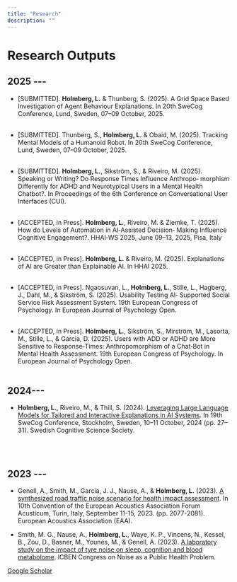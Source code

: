 ```yaml
---
title: "Research"
description: ""
---
```


# Research Outputs 

## 2025 ---

* \[SUBMITTED]. **Holmberg, L.** & Thunberg, S. (2025). A Grid Space Based Investigation of Agent Behaviour Explanations. In 20th
SweCog Conference, Lund, Sweden, 07–09 October, 2025.
<br><br>

* \[SUBMITTED]. Thunberg, S., **Holmberg, L.** & Obaid, M. (2025). Tracking Mental Models of a Humanoid Robot. In 20th SweCog
Conference, Lund, Sweden, 07–09 October, 2025.
<br><br>

* \[SUBMITTED]. **Holmberg, L.**, Sikström, S., & Riveiro, M. (2025). Speaking or Writing? Do Response Times Influence Anthropo‑
morphism Differently for ADHD and Neurotypical Users in a Mental Health Chatbot?. In Proceedings of the 6th Conference on
Conversational User Interfaces (CUI).
<br><br>

* [ACCEPTED, in Press]. **Holmberg, L.**, Riveiro, M. & Ziemke, T. (2025). How do Levels of Automation in AI‑Assisted Decision‑
Making Influence Cognitive Engagement?. HHAI‑WS 2025, June 09–13, 2025, Pisa, Italy
<br><br>

* [ACCEPTED, in Press]. **Holmberg, L.** & Riveiro, M. (2025). Explanations of AI are Greater than Explainable AI. In HHAI 2025.
<br><br>

* [ACCEPTED, in Press]. Ngaosuvan, L., **Holmberg, L.**, Stille, L., Hagberg, J., Dahl, M., & Sikström, S. (2025). Usability Testing AI‑
Supported Social Service Risk Assessment System. 19th European Congress of Psychology. In European Journal of Psychology
Open.
<br><br>

* [ACCEPTED, in Press]. **Holmberg, L.**, Sikström, S., Mirström, M., Lasorta, M., Stille, L., & Garcia, D. (2025). Users with ADD or
ADHD are More Sensitive to Response‑Times: Anthropomorphism of a Chat‑Bot in Mental Health Assessment. 19th European
Congress of Psychology. In European Journal of Psychology Open.
<br><br>

## 2024---

* **Holmberg, L.**, Riveiro, M., & Thill, S. (2024). [Leveraging Large Language Models for Tailored and Interactive Explanations in
AI Systems](https://swecog.se/files/SweCog2024_Proceedings.pdf). In 19th SweCog Conference, Stockholm, Sweden, 10–11 October, 2024 (pp. 27–31). Swedish Cognitive Science
Society.

<br><br>

## 2023 ---

* Genell, A., Smith, M., García, J. J., Nause, A., & **Holmberg, L.** (2023). [A synthesized road traffic noise scenario for health impact assessment](https://www.diva-portal.org/smash/get/diva2:1856126/FULLTEXT01.pdf). In 10th Convention of the European Acoustics Association Forum Acusticum, Turin, Italy, September 11-15, 2023. (pp. 2077-2081). European Acoustics Association (EAA).

* Smith, M. G., Nause, A., **Holmberg, L.**, Waye, K. P., Vincens, N., Kessel, B., Zou, D., Basner, M., Younes, M., & Genell, A. (2023). [A laboratory study on the impact of tyre noise on sleep, cognition and blood metabolome](https://icben.ethz.ch/2023/presenting136.pdf). ICBEN Congress on Noise as a Public Health Problem. 



[Google Scholar](https://scholar.google.com/citations?user=QHS0iYQAAAAJ&hl)
